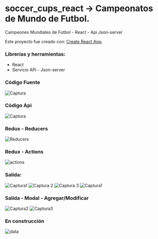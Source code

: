 # soccer_cups_react -> Campeonatos de Mundo de Futbol. 
Campeones Mundiales de Futbol - React - Api Json-server

Este proyecto fue creado con: [Create React App](https://github.com/facebook/create-react-app).

### Librerías y herramientas:

* React
* Servicio APi - Json-server

### Código Fuente

![Captura](https://user-images.githubusercontent.com/7141537/69931787-852a1900-1496-11ea-8d89-2132cf58117f.PNG)

### Código Api

![Captura](https://user-images.githubusercontent.com/7141537/69931852-c6bac400-1496-11ea-9156-3c11302f2655.PNG)

### Redux - Reducers

![Reducers](https://user-images.githubusercontent.com/7141537/92159202-a4255500-edf2-11ea-927f-97f197600c23.PNG)

### Redux - Actions

![actions](https://user-images.githubusercontent.com/7141537/92159203-a4bdeb80-edf2-11ea-8117-f74e6d9399f4.PNG)

### Salida:

![Captura1](https://user-images.githubusercontent.com/7141537/69931788-85c2af80-1496-11ea-899d-acfcb5ddcd6b.PNG)
![Captura 2](https://user-images.githubusercontent.com/7141537/69931785-852a1900-1496-11ea-91b5-16b7bf2f33d9.PNG)
![Captura 3](https://user-images.githubusercontent.com/7141537/69931786-852a1900-1496-11ea-8f94-eed0283f8fe2.PNG)
![Captura1](https://user-images.githubusercontent.com/7141537/92159206-a5568200-edf2-11ea-9ba5-706055b5fbb1.PNG)

### Salida - Modal - Agregar/Modificar
![Captura2](https://user-images.githubusercontent.com/7141537/92159207-a5ef1880-edf2-11ea-998c-450daba7d0f7.PNG)
![Captura3](https://user-images.githubusercontent.com/7141537/92159208-a5ef1880-edf2-11ea-8314-aa4d10f74b43.PNG)


### En construcción 

![data](https://user-images.githubusercontent.com/7141537/48297627-294fb500-e47b-11e8-9d9c-4b184aefd012.png)

